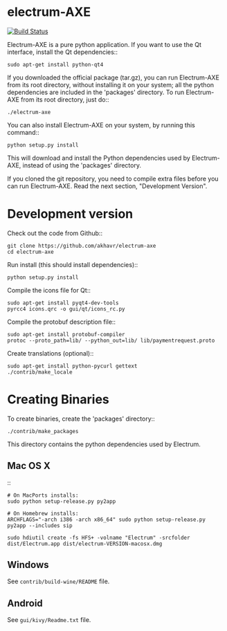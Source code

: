 # electrum-AXE
[![Build Status](https://travis-ci.org/AXErunners/electrum-axe.svg?branch=master)](https://travis-ci.org/AXErunners/electrum-axe)

Electrum-AXE is a pure python application. If you want to use the
Qt interface, install the Qt dependencies::

    sudo apt-get install python-qt4

If you downloaded the official package (tar.gz), you can run
Electrum-AXE from its root directory, without installing it on your
system; all the python dependencies are included in the 'packages'
directory. To run Electrum-AXE from its root directory, just do::

    ./electrum-axe

You can also install Electrum-AXE on your system, by running this command::

    python setup.py install

This will download and install the Python dependencies used by
Electrum-AXE, instead of using the 'packages' directory.

If you cloned the git repository, you need to compile extra files
before you can run Electrum-AXE. Read the next section, "Development
Version".



Development version
===================

Check out the code from Github::

    git clone https://github.com/akhavr/electrum-axe
    cd electrum-axe

Run install (this should install dependencies)::

    python setup.py install

Compile the icons file for Qt::

    sudo apt-get install pyqt4-dev-tools
    pyrcc4 icons.qrc -o gui/qt/icons_rc.py

Compile the protobuf description file::

    sudo apt-get install protobuf-compiler
    protoc --proto_path=lib/ --python_out=lib/ lib/paymentrequest.proto

Create translations (optional)::

    sudo apt-get install python-pycurl gettext
    ./contrib/make_locale




Creating Binaries
=================


To create binaries, create the 'packages' directory::

    ./contrib/make_packages

This directory contains the python dependencies used by Electrum.

Mac OS X
--------

::

    # On MacPorts installs:
    sudo python setup-release.py py2app

    # On Homebrew installs:
    ARCHFLAGS="-arch i386 -arch x86_64" sudo python setup-release.py py2app --includes sip

    sudo hdiutil create -fs HFS+ -volname "Electrum" -srcfolder dist/Electrum.app dist/electrum-VERSION-macosx.dmg

Windows
-------

See `contrib/build-wine/README` file.


Android
-------

See `gui/kivy/Readme.txt` file.

